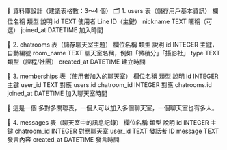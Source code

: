 🧱 資料庫設計（建議表格數：3～4 個）
🗂️ 1. users 表（儲存用戶基本資訊）
欄位名稱	類型	說明
id	TEXT	使用者 Line ID（主鍵）
nickname	TEXT	暱稱（可選）
joined_at	DATETIME	加入時間

💬 2. chatrooms 表（儲存聊天室主題）
欄位名稱	類型	說明
id	INTEGER	主鍵，自動編號
room_name	TEXT	聊天室名稱，例如「微積分」「攝影社」
type	TEXT	類型（課程/社團）
created_at	DATETIME	建立時間

👥 3. memberships 表（使用者加入的聊天室）
欄位名稱	類型	說明
id	INTEGER	主鍵
user_id	TEXT	對應 users.id
chatroom_id	INTEGER	對應 chatrooms.id
joined_at	DATETIME	加入聊天室時間

🔄 這是一個 多對多關聯表，一個人可以加入多個聊天室，一個聊天室也有多人。

📝 4. messages 表（聊天室中的訊息記錄）
欄位名稱	類型	說明
id	INTEGER	主鍵
chatroom_id	INTEGER	對應聊天室
user_id	TEXT	發話者 ID
message	TEXT	發言內容
created_at	DATETIME	發言時間
